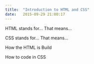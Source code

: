 ```yaml
---
title:  "Introduction to HTML and CSS"
date:   2015-09-29 21:00:17
---
```


HTML stands for... That means...

CSS stands for... That means...

How the HTML is Build

How to code in CSS
